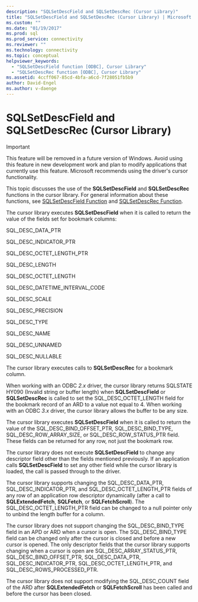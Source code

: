 ```yaml
---
description: "SQLSetDescField and SQLSetDescRec (Cursor Library)"
title: "SQLSetDescField and SQLSetDescRec (Cursor Library) | Microsoft Docs"
ms.custom: ""
ms.date: "01/19/2017"
ms.prod: sql
ms.prod_service: connectivity
ms.reviewer: ""
ms.technology: connectivity
ms.topic: conceptual
helpviewer_keywords: 
  - "SQLSetDescField function [ODBC], Cursor Library"
  - "SQLSetDescRec function [ODBC], Cursor Library"
ms.assetid: 4ccff067-85cd-4bfa-a6cd-7f28051fb5b9
author: David-Engel
ms.author: v-daenge
---
```

# SQLSetDescField and SQLSetDescRec (Cursor Library)
> [!IMPORTANT]  
>  This feature will be removed in a future version of Windows. Avoid using this feature in new development work and plan to modify applications that currently use this feature. Microsoft recommends using the driver's cursor functionality.  
  
 This topic discusses the use of the **SQLSetDescField** and **SQLSetDescRec** functions in the cursor library. For general information about these functions, see [SQLSetDescField Function](../../../odbc/reference/syntax/sqlsetdescfield-function.md) and [SQLSetDescRec Function](../../../odbc/reference/syntax/sqlsetdescrec-function.md).  
  
 The cursor library executes **SQLSetDescField** when it is called to return the value of the fields set for bookmark columns:  
  
 SQL_DESC_DATA_PTR  
  
 SQL_DESC_INDICATOR_PTR  
  
 SQL_DESC_OCTET_LENGTH_PTR  
  
 SQL_DESC_LENGTH  
  
 SQL_DESC_OCTET_LENGTH  
  
 SQL_DESC_DATETIME_INTERVAL_CODE  
  
 SQL_DESC_SCALE  
  
 SQL_DESC_PRECISION  
  
 SQL_DESC_TYPE  
  
 SQL_DESC_NAME  
  
 SQL_DESC_UNNAMED  
  
 SQL_DESC_NULLABLE  
  
 The cursor library executes calls to **SQLSetDescRec** for a bookmark column.  
  
 When working with an ODBC *2.x* driver, the cursor library returns SQLSTATE HY090 (Invalid string or buffer length) when **SQLSetDescField** or **SQLSetDescRec** is called to set the SQL_DESC_OCTET_LENGTH field for the bookmark record of an ARD to a value not equal to 4. When working with an ODBC *3.x* driver, the cursor library allows the buffer to be any size.  
  
 The cursor library executes **SQLSetDescField** when it is called to return the value of the SQL_DESC_BIND_OFFSET_PTR, SQL_DESC_BIND_TYPE, SQL_DESC_ROW_ARRAY_SIZE, or SQL_DESC_ROW_STATUS_PTR field. These fields can be returned for any row, not just the bookmark row.  
  
 The cursor library does not execute **SQLSetDescField** to change any descriptor field other than the fields mentioned previously. If an application calls **SQLSetDescField** to set any other field while the cursor library is loaded, the call is passed through to the driver.  
  
 The cursor library supports changing the SQL_DESC_DATA_PTR, SQL_DESC_INDICATOR_PTR, and SQL_DESC_OCTET_LENGTH_PTR fields of any row of an application row descriptor dynamically (after a call to **SQLExtendedFetch**, **SQLFetch**, or **SQLFetchScroll**). The SQL_DESC_OCTET_LENGTH_PTR field can be changed to a null pointer only to unbind the length buffer for a column.  
  
 The cursor library does not support changing the SQL_DESC_BIND_TYPE field in an APD or ARD when a cursor is open. The SQL_DESC_BIND_TYPE field can be changed only after the cursor is closed and before a new cursor is opened. The only descriptor fields that the cursor library supports changing when a cursor is open are SQL_DESC_ARRAY_STATUS_PTR, SQL_DESC_BIND_OFFSET_PTR, SQL_DESC_DATA_PTR, SQL_DESC_INDICATOR_PTR, SQL_DESC_OCTET_LENGTH_PTR, and SQL_DESC_ROWS_PROCESSED_PTR.  
  
 The cursor library does not support modifying the SQL_DESC_COUNT field of the ARD after **SQLExtendedFetch** or **SQLFetchScroll** has been called and before the cursor has been closed.
